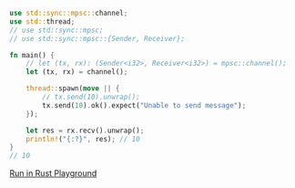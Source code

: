 ```rust
use std::sync::mpsc::channel;
use std::thread;
// use std::sync::mpsc;
// use std::sync::mpsc::{Sender, Receiver};

fn main() {
    // let (tx, rx): (Sender<i32>, Receiver<i32>) = mpsc::channel();
    let (tx, rx) = channel();

    thread::spawn(move || {
        // tx.send(10).unwrap();
        tx.send(10).ok().expect("Unable to send message");
    });

    let res = rx.recv().unwrap();
    println!("{:?}", res); // 10
}
// 10

```
[Run in Rust Playground](https://play.rust-lang.org/?version=stable&mode=debug&edition=2021&gist=8767be12024ca4c87cd7fe7311dc1202&version=stable)
